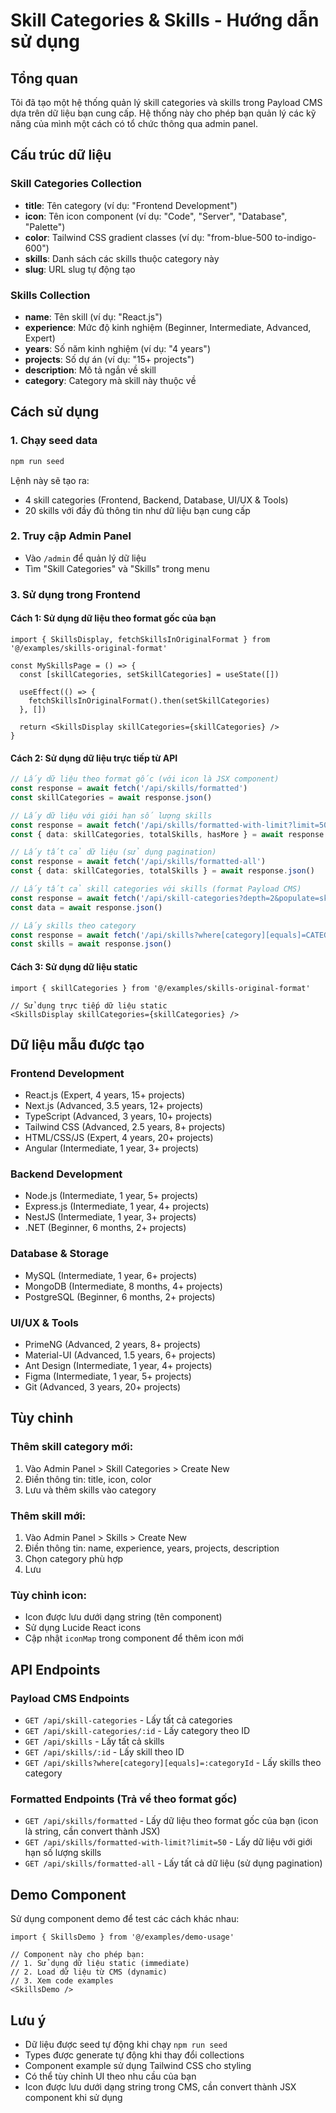 # Skill Categories & Skills - Hướng dẫn sử dụng

## Tổng quan

Tôi đã tạo một hệ thống quản lý skill categories và skills trong Payload CMS dựa trên dữ liệu bạn cung cấp. Hệ thống này cho phép bạn quản lý các kỹ năng của mình một cách có tổ chức thông qua admin panel.

## Cấu trúc dữ liệu

### Skill Categories Collection
- **title**: Tên category (ví dụ: "Frontend Development")
- **icon**: Tên icon component (ví dụ: "Code", "Server", "Database", "Palette")
- **color**: Tailwind CSS gradient classes (ví dụ: "from-blue-500 to-indigo-600")
- **skills**: Danh sách các skills thuộc category này
- **slug**: URL slug tự động tạo

### Skills Collection
- **name**: Tên skill (ví dụ: "React.js")
- **experience**: Mức độ kinh nghiệm (Beginner, Intermediate, Advanced, Expert)
- **years**: Số năm kinh nghiệm (ví dụ: "4 years")
- **projects**: Số dự án (ví dụ: "15+ projects")
- **description**: Mô tả ngắn về skill
- **category**: Category mà skill này thuộc về

## Cách sử dụng

### 1. Chạy seed data
```bash
npm run seed
```

Lệnh này sẽ tạo ra:
- 4 skill categories (Frontend, Backend, Database, UI/UX & Tools)
- 20 skills với đầy đủ thông tin như dữ liệu bạn cung cấp

### 2. Truy cập Admin Panel
- Vào `/admin` để quản lý dữ liệu
- Tìm "Skill Categories" và "Skills" trong menu

### 3. Sử dụng trong Frontend

#### Cách 1: Sử dụng dữ liệu theo format gốc của bạn
```tsx
import { SkillsDisplay, fetchSkillsInOriginalFormat } from '@/examples/skills-original-format'

const MySkillsPage = () => {
  const [skillCategories, setSkillCategories] = useState([])
  
  useEffect(() => {
    fetchSkillsInOriginalFormat().then(setSkillCategories)
  }, [])
  
  return <SkillsDisplay skillCategories={skillCategories} />
}
```

#### Cách 2: Sử dụng dữ liệu trực tiếp từ API
```typescript
// Lấy dữ liệu theo format gốc (với icon là JSX component)
const response = await fetch('/api/skills/formatted')
const skillCategories = await response.json()

// Lấy dữ liệu với giới hạn số lượng skills
const response = await fetch('/api/skills/formatted-with-limit?limit=50')
const { data: skillCategories, totalSkills, hasMore } = await response.json()

// Lấy tất cả dữ liệu (sử dụng pagination)
const response = await fetch('/api/skills/formatted-all')
const { data: skillCategories, totalSkills } = await response.json()

// Lấy tất cả skill categories với skills (format Payload CMS)
const response = await fetch('/api/skill-categories?depth=2&populate=skills')
const data = await response.json()

// Lấy skills theo category
const response = await fetch('/api/skills?where[category][equals]=CATEGORY_ID')
const skills = await response.json()
```

#### Cách 3: Sử dụng dữ liệu static
```tsx
import { skillCategories } from '@/examples/skills-original-format'

// Sử dụng trực tiếp dữ liệu static
<SkillsDisplay skillCategories={skillCategories} />
```

## Dữ liệu mẫu được tạo

### Frontend Development
- React.js (Expert, 4 years, 15+ projects)
- Next.js (Advanced, 3.5 years, 12+ projects)
- TypeScript (Advanced, 3 years, 10+ projects)
- Tailwind CSS (Advanced, 2.5 years, 8+ projects)
- HTML/CSS/JS (Expert, 4 years, 20+ projects)
- Angular (Intermediate, 1 year, 3+ projects)

### Backend Development
- Node.js (Intermediate, 1 year, 5+ projects)
- Express.js (Intermediate, 1 year, 4+ projects)
- NestJS (Intermediate, 1 year, 3+ projects)
- .NET (Beginner, 6 months, 2+ projects)

### Database & Storage
- MySQL (Intermediate, 1 year, 6+ projects)
- MongoDB (Intermediate, 8 months, 4+ projects)
- PostgreSQL (Beginner, 6 months, 2+ projects)

### UI/UX & Tools
- PrimeNG (Advanced, 2 years, 8+ projects)
- Material-UI (Advanced, 1.5 years, 6+ projects)
- Ant Design (Intermediate, 1 year, 4+ projects)
- Figma (Intermediate, 1 year, 5+ projects)
- Git (Advanced, 3 years, 20+ projects)

## Tùy chỉnh

### Thêm skill category mới:
1. Vào Admin Panel > Skill Categories > Create New
2. Điền thông tin: title, icon, color
3. Lưu và thêm skills vào category

### Thêm skill mới:
1. Vào Admin Panel > Skills > Create New
2. Điền thông tin: name, experience, years, projects, description
3. Chọn category phù hợp
4. Lưu

### Tùy chỉnh icon:
- Icon được lưu dưới dạng string (tên component)
- Sử dụng Lucide React icons
- Cập nhật `iconMap` trong component để thêm icon mới

## API Endpoints

### Payload CMS Endpoints
- `GET /api/skill-categories` - Lấy tất cả categories
- `GET /api/skill-categories/:id` - Lấy category theo ID
- `GET /api/skills` - Lấy tất cả skills
- `GET /api/skills/:id` - Lấy skill theo ID
- `GET /api/skills?where[category][equals]=:categoryId` - Lấy skills theo category

### Formatted Endpoints (Trả về theo format gốc)
- `GET /api/skills/formatted` - Lấy dữ liệu theo format gốc của bạn (icon là string, cần convert thành JSX)
- `GET /api/skills/formatted-with-limit?limit=50` - Lấy dữ liệu với giới hạn số lượng skills
- `GET /api/skills/formatted-all` - Lấy tất cả dữ liệu (sử dụng pagination)

## Demo Component

Sử dụng component demo để test các cách khác nhau:

```tsx
import { SkillsDemo } from '@/examples/demo-usage'

// Component này cho phép bạn:
// 1. Sử dụng dữ liệu static (immediate)
// 2. Load dữ liệu từ CMS (dynamic)
// 3. Xem code examples
<SkillsDemo />
```

## Lưu ý

- Dữ liệu được seed tự động khi chạy `npm run seed`
- Types được generate tự động khi thay đổi collections
- Component example sử dụng Tailwind CSS cho styling
- Có thể tùy chỉnh UI theo nhu cầu của bạn
- Icon được lưu dưới dạng string trong CMS, cần convert thành JSX component khi sử dụng
